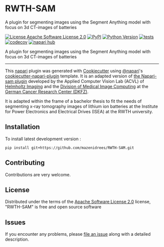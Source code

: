 # RWTH-SAM
A plugin for segmenting images using the Segment Anything model with focus on 3d CT-images of batteries

[![License Apache Software License 2.0](https://img.shields.io/pypi/l/RWTH-SAM.svg?color=green)](https://github.com/mazenidrees/RWTH-SAM/raw/main/LICENSE)
[![PyPI](https://img.shields.io/pypi/v/RWTH-SAM.svg?color=green)](https://pypi.org/project/RWTH-SAM)
[![Python Version](https://img.shields.io/pypi/pyversions/RWTH-SAM.svg?color=green)](https://python.org)
[![tests](https://github.com/mazenidrees/RWTH-SAM/workflows/tests/badge.svg)](https://github.com/mazenidrees/RWTH-SAM/actions)
[![codecov](https://codecov.io/gh/mazenidrees/RWTH-SAM/branch/main/graph/badge.svg)](https://codecov.io/gh/mazenidrees/RWTH-SAM)
[![napari hub](https://img.shields.io/endpoint?url=https://api.napari-hub.org/shields/RWTH-SAM)](https://napari-hub.org/plugins/RWTH-SAM)

A plugin for segmenting images using the Segment Anything model with focus on 3d CT-images of batteries

----------------------------------


This [napari] plugin was generated with [Cookiecutter] using [@napari]'s [cookiecutter-napari-plugin] template. It is an adapted version of [the Napari-sam plugin](https://github.com/MIC-DKFZ/napari-sam) developed by the Applied Computer Vision Lab (ACVL) of [Helmholtz Imaging](http://helmholtz-imaging.de) 
and the [Division of Medical Image Computing](https://www.dkfz.de/en/mic/index.php) at the [German Cancer Research Center (DKFZ)](https://www.dkfz.de/en/index.html).

It is adapted within the frame of a bachelor thesis to fit the needs of segmenting x-ray tomography images of lithium ion batteries at the Institute for Power Electronics and Electrical Drives (ISEA) at the RWTH university.

<!--
Don't miss the full getting started guide to set up your new package:
https://github.com/napari/cookiecutter-napari-plugin#getting-started

and review the napari docs for plugin developers:
https://napari.org/stable/plugins/index.html
-->

## Installation
<!--
You can install `RWTH-SAM` via [pip]:

    pip install RWTH-SAM
-->


To install latest development version :

    pip install git+https://github.com/mazenidrees/RWTH-SAM.git


## Contributing

Contributions are very welcome.

## License

Distributed under the terms of the [Apache Software License 2.0] license,
"RWTH-SAM" is free and open source software

## Issues

If you encounter any problems, please [file an issue] along with a detailed description.

[napari]: https://github.com/napari/napari
[Cookiecutter]: https://github.com/audreyr/cookiecutter
[@napari]: https://github.com/napari
[MIT]: http://opensource.org/licenses/MIT
[BSD-3]: http://opensource.org/licenses/BSD-3-Clause
[GNU GPL v3.0]: http://www.gnu.org/licenses/gpl-3.0.txt
[GNU LGPL v3.0]: http://www.gnu.org/licenses/lgpl-3.0.txt
[Apache Software License 2.0]: http://www.apache.org/licenses/LICENSE-2.0
[Mozilla Public License 2.0]: https://www.mozilla.org/media/MPL/2.0/index.txt
[cookiecutter-napari-plugin]: https://github.com/napari/cookiecutter-napari-plugin

[file an issue]: https://github.com/mazenidrees/RWTH-SAM/issues

[napari]: https://github.com/napari/napari
[tox]: https://tox.readthedocs.io/en/latest/
[pip]: https://pypi.org/project/pip/
[PyPI]: https://pypi.org/
